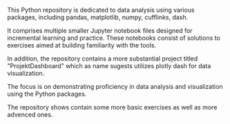 This Python repository is dedicated to data analysis using various packages, including pandas, matplotlib, numpy, cufflinks, dash.

It comprises multiple smaller Jupyter notebook files designed for incremental learning and practice. These notebooks consist of solutions to exercises aimed at building familiarity with the tools.

In addition, the repository contains a more substantial project titled "ProjektDashboard" which as name sugests utilizes plotly dash for data visualization.

The focus is on demonstrating proficiency in data analysis and visualization using the Python packages.

The repository shows contain some more basic exercises as well as more advenced ones.
